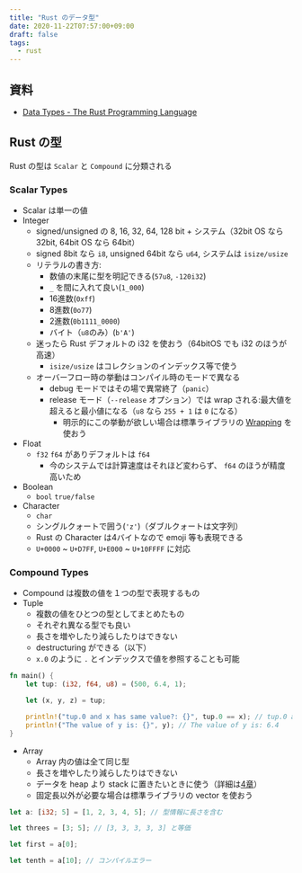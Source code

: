 ```yaml
---
title: "Rust のデータ型"
date: 2020-11-22T07:57:00+09:00
draft: false
tags:
  - rust
---
```


## 資料

- [Data Types - The Rust Programming Language](https://doc.rust-lang.org/book/ch03-02-data-types.html)

## Rust の型

Rust の型は `Scalar` と `Compound` に分類される

### Scalar Types

- Scalar は単一の値
- Integer
    - signed/unsigned の 8, 16, 32, 64, 128 bit + システム（32bit OS なら 32bit, 64bit OS なら 64bit）
    - signed 8bit なら `i8`, unsigned 64bit なら `u64`, システムは `isize/usize`
    - リテラルの書き方:
        - 数値の末尾に型を明記できる(`57u8`, `-120i32`)
        - `_` を間に入れて良い(`1_000`)
        - 16進数(`0xff`)
        - 8進数(`0o77`)
        - 2進数(`0b1111_0000`)
        - バイト（`u8`のみ）(`b'A'`)
    - 迷ったら Rust デフォルトの i32 を使おう（64bitOS でも i32 のほうが高速）
        - `isize/usize` はコレクションのインデックス等で使う
    - オーバーフロー時の挙動はコンパイル時のモードで異なる
        - debug モードではその場で異常終了（`panic`）
        - release モード（`--release` オプション）では wrap される:最大値を超えると最小値になる（`u8` なら `255 + 1` は `0` になる）
            - 明示的にこの挙動が欲しい場合は標準ライブラリの [Wrapping](https://doc.rust-lang.org/std/num/struct.Wrapping.html) を使おう
- Float
    - `f32` `f64` がありデフォルトは `f64`
        - 今のシステムでは計算速度はそれほど変わらず、 `f64` のほうが精度高いため
- Boolean
    - `bool` `true/false`
- Character
    - `char`
    - シングルクォートで囲う(`'z'`)（ダブルクォートは文字列）
    - Rust の Character は4バイトなので emoji 等も表現できる
    - `U+0000` ~ `U+D7FF`, `U+E000` ~ `U+10FFFF` に対応

### Compound Types

- Compound は複数の値を１つの型で表現するもの
- Tuple
    - 複数の値をひとつの型としてまとめたもの
    - それぞれ異なる型でも良い
    - 長さを増やしたり減らしたりはできない
    - destructuring ができる（以下）
    - `x.0` のように `.` とインデックスで値を参照することも可能

```rust {hl_lines=[4]}
fn main() {
    let tup: (i32, f64, u8) = (500, 6.4, 1);

    let (x, y, z) = tup;

    println!("tup.0 and x has same value?: {}", tup.0 == x); // tup.0 and x has same value?: true
    println!("The value of y is: {}", y); // The value of y is: 6.4
}
```

- Array
    - Array 内の値は全て同じ型
    - 長さを増やしたり減らしたりはできない
    - データを heap より stack に置きたいときに使う（詳細は[4章](https://doc.rust-lang.org/book/ch04-00-understanding-ownership.html)）
    - 固定長以外が必要な場合は標準ライブラリの vector を使おう

```rust
let a: [i32; 5] = [1, 2, 3, 4, 5]; // 型情報に長さを含む

let threes = [3; 5]; // [3, 3, 3, 3, 3] と等価

let first = a[0];

let tenth = a[10]; // コンパイルエラー
```
